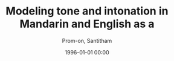 ---
layout: post
title: Modeling tone and intonation in Mandarin and English as a

date: 1996-01-01 00:00
author: Prom-on, Santitham
link: https://doi.org/10.1121/1.3037222

year: 2014
---